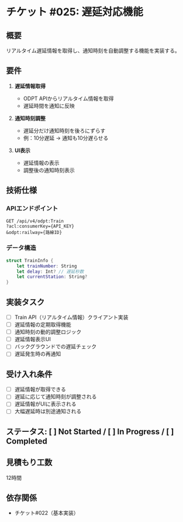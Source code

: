 # チケット #025: 遅延対応機能

## 概要
リアルタイム遅延情報を取得し、通知時刻を自動調整する機能を実装する。

## 要件
1. **遅延情報取得**
   - ODPT APIからリアルタイム情報を取得
   - 遅延時間を通知に反映

2. **通知時刻調整**
   - 遅延分だけ通知時刻を後ろにずらす
   - 例：10分遅延 → 通知も10分遅らせる

3. **UI表示**
   - 遅延情報の表示
   - 調整後の通知時刻表示

## 技術仕様
### APIエンドポイント
```
GET /api/v4/odpt:Train
?acl:consumerKey={API_KEY}
&odpt:railway={路線ID}
```

### データ構造
```swift
struct TrainInfo {
    let trainNumber: String
    let delay: Int? // 遅延秒数
    let currentStation: String?
}
```

## 実装タスク
- [ ] Train API（リアルタイム情報）クライアント実装
- [ ] 遅延情報の定期取得機能
- [ ] 通知時刻の動的調整ロジック
- [ ] 遅延情報表示UI
- [ ] バックグラウンドでの遅延チェック
- [ ] 遅延発生時の再通知

## 受け入れ条件
- [ ] 遅延情報が取得できる
- [ ] 遅延に応じて通知時刻が調整される
- [ ] 遅延情報がUIに表示される
- [ ] 大幅遅延時は別途通知される

## ステータス: [ ] Not Started / [ ] In Progress / [ ] Completed

## 見積もり工数
12時間

## 依存関係
- チケット#022（基本実装）
